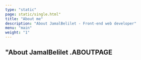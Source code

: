 ```yaml
---
type: "static"
page: static/single.html"
title: "About me"
description: "About JamalBelilet - Front-end web developer"
menu: "main"
weight: "1"
---
```


## "About JamalBelilet .ABOUTPAGE